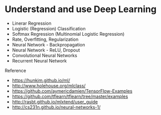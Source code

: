 
Understand and use Deep Learning
=======

- Linerar Regression
- Logistic (Regression) Classification
- Softmax Regression (Multinomial Logistic Regression)
- Rate, Overfitting, Regularization
- Neural Network - Backpropagation
- Neural Network - ReLU, Dropout
- Convolutional Neural Networks
- Recurrent Neural Network



Reference
- https://hunkim.github.io/ml/
- http://www.holehouse.org/mlclass/
- https://github.com/aymericdamien/TensorFlow-Examples
- https://github.com/tflearn/tflearn/tree/master/examples
- http://rasbt.github.io/mlxtend/user_guide
- http://cs231n.github.io/neural-networks-1/
